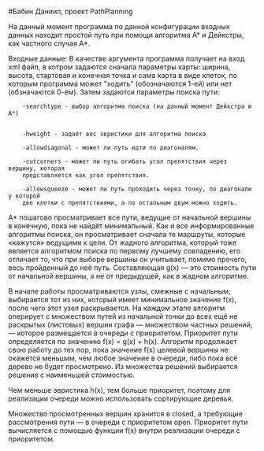 #Бабин Даниил, проект PathPlanning


На данный момент программа по данной конфигурации входных данных находит простой путь при помощи алгоритма А* и Дейкстры, как частного
случая А*.

Входные данные:
	В качестве аргумента программа получает на вход xml файл, в котром задаются сначала
параметры карты: ширина, высота, стартовая и конечная точка и сама карта в виде клеток, по
которым программа может "ходить" (обозначаются 1-ей) или нет (обзначаются 0-ём). 
	Затем задаются параметры поиска пути:
		
		-searchtype - выбор алгоритма поиска (на данный момент Дейкстра и А*)
		

		-hweight - задаёт вес эвристики для алгоритма поиска
		
		-allowdiagonal - может ли путь идти по диагоналям.
		
		-cutcorners - может ли путь огибать угол препятствия через вершину, которая
		представляется как угол препятствия.

		-allowsqueeze - может ли путь проходить через точку, по диагонали у которой
		две клетки с препятствиями, а по остальным двум можно ходить. 	
    
    
A* пошагово просматривает все пути, ведущие от начальной вершины в конечную, пока не найдёт минимальный. Как и все информированные алгоритмы поиска, он просматривает сначала те маршруты, которые «кажутся» ведущими к цели. От жадного алгоритма, который тоже является алгоритмом поиска по первому лучшему совпадению, его отличает то, что при выборе вершины он учитывает, помимо прочего, весь пройденный до неё путь. Составляющая g(x) — это стоимость пути от начальной вершины, а не от предыдущей, как в жадном алгоритме.

В начале работы просматриваются узлы, смежные с начальным; выбирается тот из них, который имеет минимальное значение f(x), после чего этот узел раскрывается. На каждом этапе алгоритм оперирует с множеством путей из начальной точки до всех ещё не раскрытых (листовых) вершин графа — множеством частных решений, — которое размещается в очереди с приоритетом. Приоритет пути определяется по значению f(x) = g(x) + h(x). Алгоритм продолжает свою работу до тех пор, пока значение f(x) целевой вершины не окажется меньшим, чем любое значение в очереди, либо пока всё дерево не будет просмотрено. Из множества решений выбирается решение с наименьшей стоимостью.

Чем меньше эвристика h(x), тем больше приоритет, поэтому для реализации очереди можно использовать сортирующие деревья.

Множество просмотренных вершин хранится в closed, а требующие рассмотрения пути — в очереди с приоритетом open. Приоритет пути вычисляется с помощью функции f(x) внутри реализации очереди с приоритетом. 
